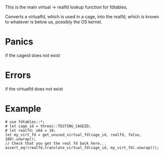 This is the main virtual -> realfd lookup function for fdtables.  

Converts a virtualfd, which is used in a cage, into the realfd, which 
is known to whatever is below us, possibly the OS kernel.

# Panics
  if the cageid does not exist

# Errors
  if the virtualfd does not exist

# Example
```
# use fdtables::*;
# let cage_id = threei::TESTING_CAGEID;
# let realfd: u64 = 10;
let my_virt_fd = get_unused_virtual_fd(cage_id, realfd, false, 100).unwrap();
// Check that you get the real fd back here...
assert_eq!(realfd,translate_virtual_fd(cage_id, my_virt_fd).unwrap());
```
